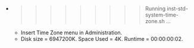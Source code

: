 * >>>>>>>>> Running inst-std-system-time-zone.sh ...
  * Insert Time Zone menu in Administration.
  * Disk size = 6947200K. Space Used = 4K. Runtime = 00:00:00:02.
